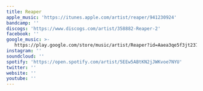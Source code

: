 ```yaml
---
title: Reaper
apple_music: 'https://itunes.apple.com/artist/reaper/941230924'
bandcamp: ''
discogs: 'https://www.discogs.com/artist/358882-Reaper-2'
facebook: ''
google_music: >-
   https://play.google.com/store/music/artist/Reaper?id=Aaea3qe5f3jt237bo77dtq4i5ga
instagram: ''
soundcloud: ''
spotify: 'https://open.spotify.com/artist/5EEw5ABtKN2jJWKvoe7NYU'
twitter: ''
website: ''
youtube: ''
---
```

